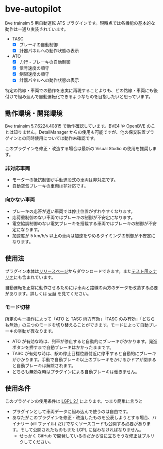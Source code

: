 # bve-autopilot

Bve trainsim 5 用自動運転 ATS プラグインです。現時点では各機能の基本的な動作は一通り実装されています。

- TASC
  - [x] ブレーキの自動制御
  - [x] 計器パネルへの動作状態の表示
- ATO
  - [x] 力行・ブレーキの自動制御
  - [x] 信号速度の順守
  - [x] 制限速度の順守
  - [x] 計器パネルへの動作状態の表示

特定の路線・車両での動作を忠実に再現することよりも、どの路線・車両にも後付けで組み込んで自動運転化できるようなものを目指したいと思っています。

## 動作環境・開発環境

Bve trainsim 5.7.6224.40815 で動作確認しています。BVE4 や OpenBVE のことは知りません。DetailManager からの使用も可能ですが、他の保安装置プラグインとの同時使用については動作未確認です。

このプラグインを修正・改造する場合は最新の Visual Studio の使用を推奨します。

### 非対応車両

- モーターの抵抗制御が手動進段式の車両は非対応です。
- 自動空気ブレーキの車両は非対応です。

### 向かない車両

- ブレーキの応答が遅い車両では停止位置がずれやすくなります。
- 応荷重制御のない車両ではブレーキの制御が不安定になります。
- 電空協調制御のない電気ブレーキを搭載する車両ではブレーキの制御が不安定になります。
- 加速度が 5 km/h/s 以上の車両は加速をやめるタイミングの制御が不安定になります。

## 使用法

プラグイン本体は[リリースページ](https://github.com/magicant/bve-autopilot/releases)からダウンロードできます。また[テスト用シナリオ](https://github.com/magicant/bve-autopilot-scenario)にも含まれています。

自動運転を正常に動作させるためには車両と路線の両方のデータを改造する必要があります。詳しくは [wiki](https://github.com/magicant/bve-autopilot/wiki) を見てください。

### モード切替

[所定のキー操作](https://github.com/magicant/bve-autopilot/wiki/キー操作仕様)によって「ATO と TASC 両方有効」「TASC のみ有効」「どちらも無効」の三つのモードを切り替えることができます。モードによって自動ブレーキの挙動が異なります。

- ATO が有効な時は、列車が停止すると自動的にブレーキがかかります。発進ボタンを押すまで自動ブレーキはかかったままです。
- TASC が有効な時は、駅の停止目標位置付近に停車すると自動的にブレーキがかかります。手動で自動ブレーキ以上のブレーキをかけるかドアが閉まると自動ブレーキは解除されます。
- どちらも無効な時はプラグインによる自動ブレーキは働きません。

## 使用条件

このプラグインの使用条件は [LGPL 2.1](LICENSE) によります。つまり簡単に言うと

* プラグインとして車両データに組み込んで使うのは自由です。
* あなたがこのプラグインを修正・改造したものを公表しようとする場合、バイナリー (dll ファイル) だけでなくソースコードも公開する必要があります。そして公開されたものもまた LGPL に従わなければなりません。
  * せっかく GitHub で開発しているのだから役に立ちそうな修正はプルリクしてください。
